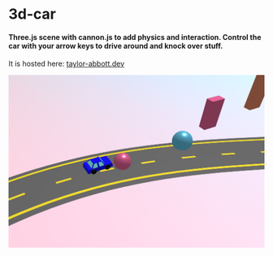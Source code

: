 # 3d-car

#### Three.js scene with cannon.js to add physics and interaction. Control the car with your arrow keys to drive around and knock over stuff.


It is hosted here: [taylor-abbott.dev](https://taylor-abbott.dev/)



![alt text](https://github.com/taylornicole906/3d-car/blob/main/Capture.JPG?raw=true)


